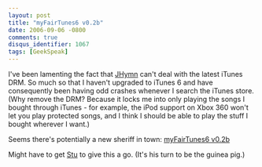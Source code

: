 ```yaml
---
layout: post
title: "myFairTunes6 v0.2b"
date: 2006-09-06 -0800
comments: true
disqus_identifier: 1067
tags: [GeekSpeak]
---
```

I've been lamenting the fact that
[JHymn](http://hymn-project.org/jhymndoc/) can't deal with the latest
iTunes DRM. So much so that I haven't upgraded to iTunes 6 and have
consequently been having odd crashes whenever I search the iTunes store.
(Why remove the DRM? Because it locks me into only playing the songs I
bought through iTunes - for example, the iPod support on Xbox 360 won't
let you play protected songs, and I think I should be able to play the
stuff I bought wherever I want.)
 
 Seems there's potentially a new sheriff in town: [myFairTunes6
v0.2b](http://hymn-project.org/forums/viewtopic.php?t=1555)
 
 Might have to get [Stu](http://www.stuartthompson.net) to give this a
go. (It's his turn to be the guinea pig.)
